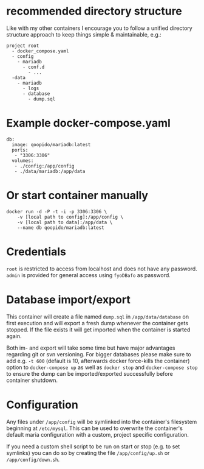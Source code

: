# recommended directory structure #
Like with my other containers I encourage you to follow a unified directory structure approach to keep things simple & maintainable, e.g.:

```
project root
  - docker_compose.yaml
  - config
    - mariadb
      - conf.d
        - ...
  -data 
    - mariadb
      - logs
      - database
        - dump.sql
```

# Example docker-compose.yaml #
```
db:
  image: qoopido/mariadb:latest
  ports:
   - "3306:3306"
  volumes:
   - ./config:/app/config
   - ./data/mariadb:/app/data
```

# Or start container manually #
```
docker run -d -P -t -i -p 3306:3306 \
	-v [local path to config]:/app/config \
	-v [local path to data]:/app/data \
	--name db qoopido/mariadb:latest
```

# Credentials #
```root``` is restricted to access from localhost and does not have any password. ```admin``` is provided for general access using ```fyoDBafo``` as password.

# Database import/export #
This container will create a file named ```dump.sql``` in ```/app/data/database``` on first execution and will export a fresh dump whenever the container gets stopped. If the file exists it will get imported when the container is started again.

Both im- and export will take some time but have major advantages regarding git or svn versioning. For bigger databases please make sure to add e.g. ```-t 600``` (default is 10, afterwards docker force-kills the container) option to ```docker-compose up``` as well as ```docker stop``` and ```docker-compose stop``` to ensure the dump can be imported/exported successfully before container shutdown.

# Configuration #
Any files under ```/app/config``` will be symlinked into the container's filesystem beginning at ```/etc/mysql```. This can be used to overwrite the container's default maria configuration with a custom, project specific configuration.

If you need a custom shell script to be run on start or stop (e.g. to set symlinks) you can do so by creating the file ```/app/config/up.sh``` or ```/app/config/down.sh```.